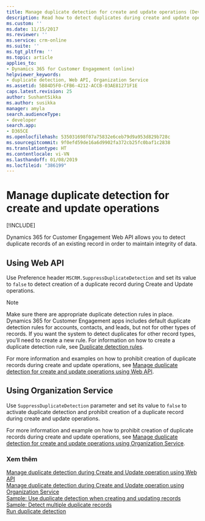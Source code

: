 ```yaml
---
title: Manage duplicate detection for create and update operations (Developer Guide for Dynamics 365 for Customer Engagement apps) | MicrosoftDocs
description: Read how to detect duplicates during create and update operations using the Dynamics 365 for Customer Engagement Web API and Organization service.
ms.custom: ''
ms.date: 11/15/2017
ms.reviewer: ''
ms.service: crm-online
ms.suite: ''
ms.tgt_pltfrm: ''
ms.topic: article
applies_to:
- Dynamics 365 for Customer Engagement (online)
helpviewer_keywords:
- duplicate detection, Web API, Organization Service
ms.assetid: 5B84D5F0-CFB6-4212-ACCB-03AE81271F1E
caps.latest.revision: 25
author: SushantSikka
ms.author: susikka
manager: amyla
search.audienceType:
- developer
search.app:
- D365CE
ms.openlocfilehash: 535031698f07a75832e6ceb79d9a953d829b728c
ms.sourcegitcommit: 9f0efd59de16a6d9902fa372cb25fc0baf1c2838
ms.translationtype: HT
ms.contentlocale: vi-VN
ms.lasthandoff: 01/08/2019
ms.locfileid: "386199"
---
```

# <a name="manage-duplicate-detection-for-create-and-update-operations"></a>Manage duplicate detection for create and update operations

[!INCLUDE[](../includes/cc_applies_to_update_9_0_0.md)]

Dynamics 365 for Customer Engagement Web API allows you to detect duplicate records of an existing record in order to maintain integrity of data. 

<a name="BKMK_webapi"></a>

## <a name="using-web-api"></a>Using Web API

Use Preference header `MSCRM.SuppressDuplicateDetection` and set its value to `false` to detect creation of a duplicate record during Create and Update operations.

> [!NOTE]
>  Make sure there are appropriate duplicate detection rules in place. Dynamics 365 for Customer Engagement apps includes default duplicate detection rules for accounts, contacts, and leads, but not for other types of records. If you want the system to detect duplicates for other record types, you’ll need to create a new rule. For information on how to create a duplicate detection rule, see [Duplicate detection rules](../admin/set-up-duplicate-detection-rules-keep-data-clean.md).

For more information and examples on how to prohibit creation of duplicate records during create and update operations, see [Manage duplicate detection for create and update operations using Web API](webapi/manage-duplicate-detection-create-update.md).

<a name="BKMK_orgservice"></a>

## <a name="using-organization-service"></a>Using Organization Service

Use `SuppressDuplicateDetection` parameter and set its value to `false` to activate duplicate detection and prohibit creation of a duplicate record during create and update operations.

For more information and example on how to prohibit creation of duplicate records during create and update operations, see [Manage duplicate detection for create and update operations using Organization Service](org-service/manage-duplicate-detection-create-update.md).

### <a name="see-also"></a>Xem thêm

[Manage duplicate detection during Create and Update operation using Web API](webapi/manage-duplicate-detection-create-update.md)  
[Manage duplicate detection during Create and Update operation using Organization Service](org-service/manage-duplicate-detection-create-update.md)  
[Sample: Use duplicate detection when creating and updating records](org-service/sample-use-duplicate-detection-when-creating-and-updating-records.md)  
[Sample: Detect multiple duplicate records](org-service/sample-detect-multiple-duplicate-records.md)  
[Run duplicate detection](run-duplicate-detection.md)
